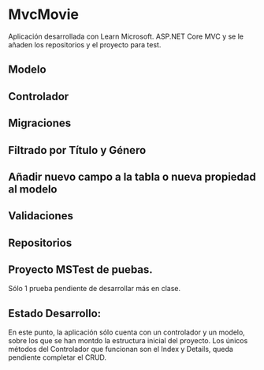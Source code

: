 # MvcMovie
Aplicación desarrollada con Learn Microsoft. ASP.NET Core MVC y se le añaden los repositorios y el proyecto para test.
## Modelo

## Controlador

## Migraciones

## Filtrado por Título y Género

## Añadir nuevo campo a la tabla o nueva propiedad al modelo

## Validaciones

## Repositorios

## Proyecto MSTest de puebas.
Sólo 1 prueba pendiente de desarrollar más en clase.

## Estado Desarrollo:
En este punto, la aplicación sólo cuenta con un controlador y un modelo, sobre los que se han montdo la estructura inicial del proyecto.
Los únicos métodos del Controlador que funcionan son el Index y Details, queda pendiente completar el CRUD.
